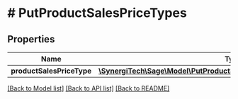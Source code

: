 # # PutProductSalesPriceTypes

## Properties

Name | Type | Description | Notes
------------ | ------------- | ------------- | -------------
**productSalesPriceType** | [**\SynergiTech\Sage\Model\PutProductSalesPriceTypesProductSalesPriceType**](PutProductSalesPriceTypesProductSalesPriceType.md) |  |

[[Back to Model list]](../../README.md#models) [[Back to API list]](../../README.md#endpoints) [[Back to README]](../../README.md)
